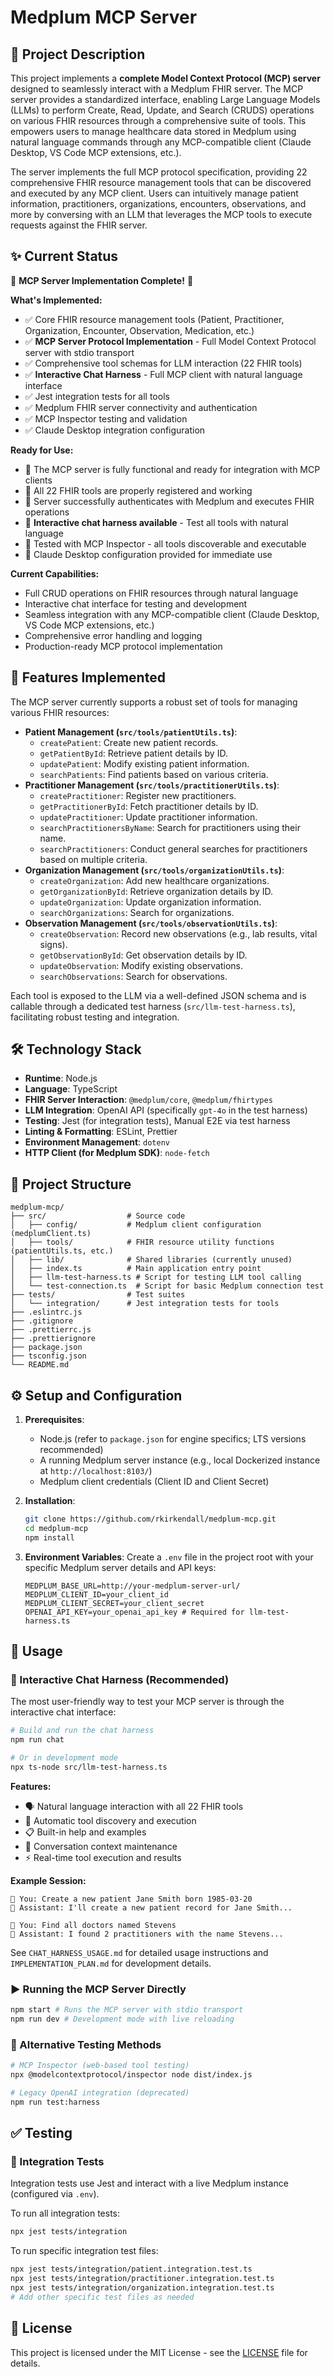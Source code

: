 # Medplum MCP Server

## 🚀 Project Description

This project implements a **complete Model Context Protocol (MCP) server** designed to seamlessly interact with a Medplum FHIR server. The MCP server provides a standardized interface, enabling Large Language Models (LLMs) to perform Create, Read, Update, and Search (CRUDS) operations on various FHIR resources through a comprehensive suite of tools. This empowers users to manage healthcare data stored in Medplum using natural language commands through any MCP-compatible client (Claude Desktop, VS Code MCP extensions, etc.).

The server implements the full MCP protocol specification, providing 22 comprehensive FHIR resource management tools that can be discovered and executed by any MCP client. Users can intuitively manage patient information, practitioners, organizations, encounters, observations, and more by conversing with an LLM that leverages the MCP tools to execute requests against the FHIR server.

## ✨ Current Status

🎉 **MCP Server Implementation Complete!** 🎉

**What's Implemented:**
- ✅ Core FHIR resource management tools (Patient, Practitioner, Organization, Encounter, Observation, Medication, etc.)
- ✅ **MCP Server Protocol Implementation** - Full Model Context Protocol server with stdio transport
- ✅ Comprehensive tool schemas for LLM interaction (22 FHIR tools)
- ✅ **Interactive Chat Harness** - Full MCP client with natural language interface
- ✅ Jest integration tests for all tools
- ✅ Medplum FHIR server connectivity and authentication
- ✅ MCP Inspector testing and validation
- ✅ Claude Desktop integration configuration

**Ready for Use:**
- 🔄 The MCP server is fully functional and ready for integration with MCP clients
- 🔄 All 22 FHIR tools are properly registered and working
- 🔄 Server successfully authenticates with Medplum and executes FHIR operations
- 🔄 **Interactive chat harness available** - Test all tools with natural language
- 🔄 Tested with MCP Inspector - all tools discoverable and executable
- 🔄 Claude Desktop configuration provided for immediate use

**Current Capabilities:**
- Full CRUD operations on FHIR resources through natural language
- Interactive chat interface for testing and development
- Seamless integration with any MCP-compatible client (Claude Desktop, VS Code MCP extensions, etc.)
- Comprehensive error handling and logging
- Production-ready MCP protocol implementation

## 🌟 Features Implemented

The MCP server currently supports a robust set of tools for managing various FHIR resources:

*   **Patient Management (`src/tools/patientUtils.ts`)**:
    *   `createPatient`: Create new patient records.
    *   `getPatientById`: Retrieve patient details by ID.
    *   `updatePatient`: Modify existing patient information.
    *   `searchPatients`: Find patients based on various criteria.
*   **Practitioner Management (`src/tools/practitionerUtils.ts`)**:
    *   `createPractitioner`: Register new practitioners.
    *   `getPractitionerById`: Fetch practitioner details by ID.
    *   `updatePractitioner`: Update practitioner information.
    *   `searchPractitionersByName`: Search for practitioners using their name.
    *   `searchPractitioners`: Conduct general searches for practitioners based on multiple criteria.
*   **Organization Management (`src/tools/organizationUtils.ts`)**:
    *   `createOrganization`: Add new healthcare organizations.
    *   `getOrganizationById`: Retrieve organization details by ID.
    *   `updateOrganization`: Update organization information.
    *   `searchOrganizations`: Search for organizations.
*   **Observation Management (`src/tools/observationUtils.ts`)**:
    *   `createObservation`: Record new observations (e.g., lab results, vital signs).
    *   `getObservationById`: Get observation details by ID.
    *   `updateObservation`: Modify existing observations.
    *   `searchObservations`: Search for observations.

Each tool is exposed to the LLM via a well-defined JSON schema and is callable through a dedicated test harness (`src/llm-test-harness.ts`), facilitating robust testing and integration.

## 🛠️ Technology Stack

*   **Runtime**: Node.js
*   **Language**: TypeScript
*   **FHIR Server Interaction**: `@medplum/core`, `@medplum/fhirtypes`
*   **LLM Integration**: OpenAI API (specifically `gpt-4o` in the test harness)
*   **Testing**: Jest (for integration tests), Manual E2E via test harness
*   **Linting & Formatting**: ESLint, Prettier
*   **Environment Management**: `dotenv`
*   **HTTP Client (for Medplum SDK)**: `node-fetch`

## 📁 Project Structure

```
medplum-mcp/
├── src/                  # Source code
│   ├── config/           # Medplum client configuration (medplumClient.ts)
│   ├── tools/            # FHIR resource utility functions (patientUtils.ts, etc.)
│   ├── lib/              # Shared libraries (currently unused)
│   ├── index.ts          # Main application entry point
│   ├── llm-test-harness.ts # Script for testing LLM tool calling
│   └── test-connection.ts  # Script for basic Medplum connection test
├── tests/                # Test suites
│   └── integration/      # Jest integration tests for tools
├── .eslintrc.js
├── .gitignore
├── .prettierrc.js
├── .prettierignore
├── package.json
├── tsconfig.json
└── README.md
```

## ⚙️ Setup and Configuration

1.  **Prerequisites**:
    *   Node.js (refer to `package.json` for engine specifics; LTS versions recommended)
    *   A running Medplum server instance (e.g., local Dockerized instance at `http://localhost:8103/`)
    *   Medplum client credentials (Client ID and Client Secret)

2.  **Installation**:
    ```bash
    git clone https://github.com/rkirkendall/medplum-mcp.git
    cd medplum-mcp
    npm install
    ```

3.  **Environment Variables**:
    Create a `.env` file in the project root with your specific Medplum server details and API keys:
    ```dotenv
    MEDPLUM_BASE_URL=http://your-medplum-server-url/
    MEDPLUM_CLIENT_ID=your_client_id
    MEDPLUM_CLIENT_SECRET=your_client_secret
    OPENAI_API_KEY=your_openai_api_key # Required for llm-test-harness.ts
    ```

## 🚀 Usage

### 💬 Interactive Chat Harness (Recommended)
The most user-friendly way to test your MCP server is through the interactive chat interface:

```bash
# Build and run the chat harness
npm run chat

# Or in development mode
npx ts-node src/llm-test-harness.ts
```

**Features:**
- 🗣️ Natural language interaction with all 22 FHIR tools
- 🔧 Automatic tool discovery and execution
- 📋 Built-in help and examples
- 🔄 Conversation context maintenance
- ⚡ Real-time tool execution and results

**Example Session:**
```
🏥 You: Create a new patient Jane Smith born 1985-03-20
🤖 Assistant: I'll create a new patient record for Jane Smith...

🏥 You: Find all doctors named Stevens
🤖 Assistant: I found 2 practitioners with the name Stevens...
```

See `CHAT_HARNESS_USAGE.md` for detailed usage instructions and `IMPLEMENTATION_PLAN.md` for development details.

### ▶️ Running the MCP Server Directly
```bash
npm start # Runs the MCP server with stdio transport
npm run dev # Development mode with live reloading
```

### 🧪 Alternative Testing Methods
```bash
# MCP Inspector (web-based tool testing)
npx @modelcontextprotocol/inspector node dist/index.js

# Legacy OpenAI integration (deprecated)
npm run test:harness
```

## ✅ Testing
### 🔗 Integration Tests
Integration tests use Jest and interact with a live Medplum instance (configured via `.env`).

To run all integration tests:
```bash
npx jest tests/integration
```
To run specific integration test files:
```bash
npx jest tests/integration/patient.integration.test.ts
npx jest tests/integration/practitioner.integration.test.ts
npx jest tests/integration/organization.integration.test.ts
# Add other specific test files as needed
```


## 📄 License

This project is licensed under the MIT License - see the [LICENSE](LICENSE) file for details.